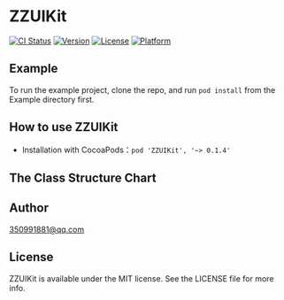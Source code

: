 # ZZUIKit

[![CI Status](https://img.shields.io/travis/bymiracles@163.com/ZZUIKit.svg?style=flat)](https://travis-ci.org/bymiracles@163.com/ZZUIKit)
[![Version](https://img.shields.io/cocoapods/v/ZZUIKit.svg?style=flat)](https://cocoapods.org/pods/ZZUIKit)
[![License](https://img.shields.io/cocoapods/l/ZZUIKit.svg?style=flat)](https://cocoapods.org/pods/ZZUIKit)
[![Platform](https://img.shields.io/cocoapods/p/ZZUIKit.svg?style=flat)](https://cocoapods.org/pods/ZZUIKit)

## Example

To run the example project, clone the repo, and run `pod install` from the Example directory first.

## How to use ZZUIKit

- Installation with CocoaPods：`pod 'ZZUIKit', '~> 0.1.4'`

## The Class Structure Chart

## Author

350991881@qq.com

## License

ZZUIKit is available under the MIT license. See the LICENSE file for more info.
